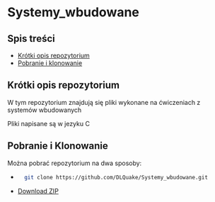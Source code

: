 # Systemy_wbudowane

## Spis treści
 * [Krótki opis repozytorium](#krótki-opis-repozytorium)
 * [Pobranie i klonowanie](#pobranie-i-klonowanie)

## Krótki opis repozytorium
W tym repozytorium znajdują się pliki wykonane na ćwiczeniach z systemów wbudowanych

Pliki napisane są w jezyku C

## Pobranie i Klonowanie
Można pobrać repozytorium na dwa sposoby:

* ```bash
    git clone https://github.com/DLQuake/Systemy_wbudowane.git
    ```
* [Download ZIP](https://github.com/DLQuake/Systemy_wbudowane/archive/refs/heads/main.zip)
